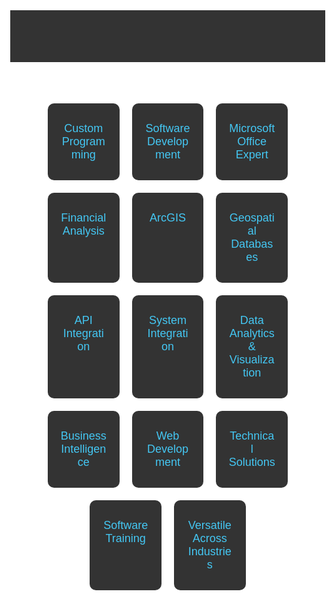 <!DOCTYPE html>
<html lang="en">
<head>
    <meta charset="UTF-8">
    <meta name="viewport" content="width=device-width, initial-scale=1.0">
    <title>CodeWarrior LLC</title>
    <style>
        body, html {
            height: 100%;
            margin: 0;
            font-family: Arial, sans-serif;
            background: url('https://github.com/CodeWarriorLLC/CodeWarriorLLC/assets/170987014/1dd43a63-da32-4ed0-a122-9680cc7ef417') no-repeat center center fixed;
            background-size: cover;
            color: #fff;
        }
        .header-2024 {
            background: rgba(0, 0, 0, 0.8);
            padding: 10px 0;
        }
        .header-wrap {
            display: flex;
            justify-content: space-between;
            align-items: center;
            max-width: 1200px;
            margin: 0 auto;
            padding: 0 20px;
        }
        .logo svg {
            width: 100px;
            height: auto;
        }
        .modules {
            display: flex;
            flex-wrap: wrap;
            justify-content: center;
            margin: 20px;
        }
        .module {
            background: rgba(0, 0, 0, 0.8);
            border-radius: 10px;
            margin: 10px;
            padding: 20px;
            width: calc(33.333% - 40px);
            box-sizing: border-box;
            text-align: center;
            transition: transform 0.3s;
        }
        .module:hover {
            transform: scale(1.05);
        }
        .module a {
            color: #44C7F3;
            text-decoration: none;
            font-size: 18px;
            display: block;
            margin: 10px 0;
        }
        @media (max-width: 768px) {
            .module {
                width: calc(50% - 40px);
            }
        }
        @media (max-width: 480px) {
            .module {
                width: 100%;
            }
        }
    </style>
</head>
<body>
    <header class="header-2024">
        <div class="header-wrap">
            <div class="logo">
                <a href="/" rel="home" title="homepage" aria-label="homepage">
                    <svg xmlns="http://www.w3.org/2000/svg" width="244" height="153" viewBox="0 0 244 153" fill="none">
                        <!-- Your logo SVG content -->
                    </svg>
                </a>
            </div>
        </div>
    </header>
    <main class="modules">
        <div class="module">
            <a href="custom-programming.html">Custom Programming</a>
        </div>
        <div class="module">
            <a href="software-development.html">Software Development</a>
        </div>
        <div class="module">
            <a href="microsoft-office.html">Microsoft Office Expert</a>
        </div>
        <div class="module">
            <a href="financial-analysis.html">Financial Analysis</a>
        </div>
        <div class="module">
            <a href="arcgis.html">ArcGIS</a>
        </div>
        <div class="module">
            <a href="geospatial-databases.html">Geospatial Databases</a>
        </div>
        <div class="module">
            <a href="api-integration.html">API Integration</a>
        </div>
        <div class="module">
            <a href="system-integration.html">System Integration</a>
        </div>
        <div class="module">
            <a href="data-analytics.html">Data Analytics &amp; Visualization</a>
        </div>
        <div class="module">
            <a href="business-intelligence.html">Business Intelligence</a>
        </div>
        <div class="module">
            <a href="web-development.html">Web Development</a>
        </div>
        <div class="module">
            <a href="technical-solutions.html">Technical Solutions</a>
        </div>
        <div class="module">
            <a href="software-training.html">Software Training</a>
        </div>
        <div class="module">
            <a href="versatile-industries.html">Versatile Across Industries</a>
        </div>
    </main>
</body>
</html>

